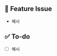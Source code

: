 ## 🦋 Feature Issue
<!-- 구현할 기능에 대한 내용을 설명해주세요. -->
- 예시

## ✅ To-do
<!-- 해야 할 일을 적어주세요. -->
- [ ] 예시
